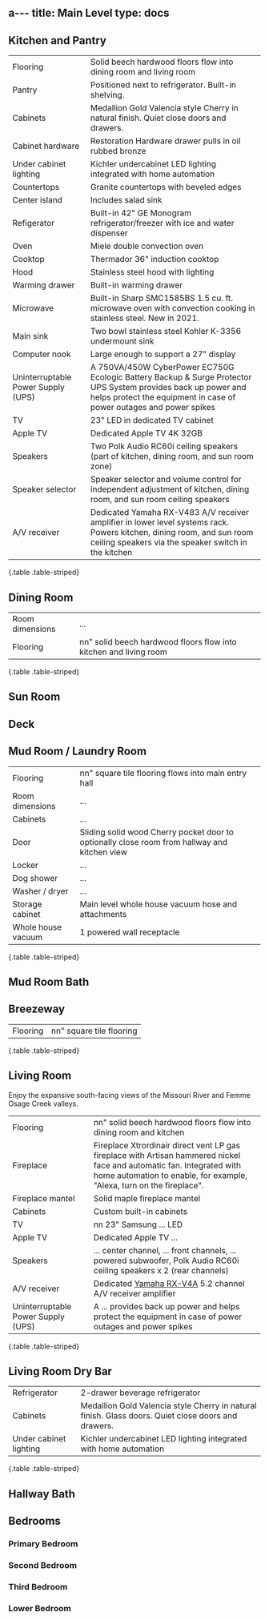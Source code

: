 a---
title: Main Level
type: docs
---

## Kitchen and Pantry

| | |
|-|-|
|Flooring|Solid beech hardwood floors flow into dining room and living room| 
|Pantry|Positioned next to refrigerator. Built-in shelving.|
|Cabinets|Medallion Gold Valencia style Cherry in natural finish. Quiet close doors and drawers.|
|Cabinet hardware|Restoration Hardware drawer pulls in oil rubbed bronze|
|Under cabinet lighting|Kichler undercabinet LED lighting integrated with home automation|
|Countertops|Granite countertops with beveled edges|
|Center island|Includes salad sink|
|Refigerator|Built-in 42" GE Monogram refrigerator/freezer with ice and water dispenser|
|Oven|Miele double convection oven|
|Cooktop|Thermador 36" induction cooktop|
|Hood|Stainless steel hood with lighting|
|Warming drawer|Built-in warming drawer|
|Microwave|Built-in Sharp SMC1585BS 1.5 cu. ft. microwave oven with convection cooking in stainless steel. New in 2021.|
|Main sink|Two bowl stainless steel Kohler K-3356 undermount sink|
|Computer nook|Large enough to support a 27" display|
|Uninterruptable Power Supply (UPS)|A 750VA/450W CyberPower EC750G Ecologic Battery Backup & Surge Protector UPS System provides back up power and helps protect the equipment in case of power outages and power spikes|
|TV|23" LED in dedicated TV cabinet|
|Apple TV|Dedicated Apple TV 4K 32GB|
|Speakers|Two Polk Audio RC60i ceiling speakers (part of kitchen, dining room, and sun room zone)|
|Speaker selector|Speaker selector and volume control for independent adjustment of kitchen, dining room, and sun room ceiling speakers|
|A/V receiver|Dedicated Yamaha RX-V483 A/V receiver amplifier in lower level systems rack. Powers kitchen, dining room, and sun room ceiling speakers via the speaker switch in the kitchen|
{.table .table-striped}

## Dining Room

| | |
|-|-|
|Room dimensions|...|
|Flooring|nn" solid beech hardwood floors flow into kitchen and living room| 
{.table .table-striped}

## Sun Room

## Deck

## Mud Room / Laundry Room

| | |
|-|-|
|Flooring|nn" square tile flooring flows into main entry hall|
|Room dimensions|...|
|Cabinets|...|
|Door|Sliding solid wood Cherry pocket door to optionally close room from hallway and kitchen view|
|Locker|...|
|Dog shower|...|
|Washer / dryer|...|
|Storage cabinet|Main level whole house vacuum hose and attachments|
|Whole house vacuum|1 powered wall receptacle|
{.table .table-striped}

## Mud Room Bath

## Breezeway

| | |
|-|-|
|Flooring|nn" square tile flooring|
{.table .table-striped}

## Living Room

Enjoy the expansive south-facing views of the Missouri River and Femme Osage Creek valleys.

| | |
|-|-|
|Flooring|nn" solid beech hardwood floors flow into dining room and kitchen| 
|Fireplace|Fireplace Xtrordinair direct vent LP gas fireplace with Artisan hammered nickel face and automatic fan. Integrated with home automation to enable, for example, "Alexa, turn on the fireplace".| 
|Fireplace mantel|Solid maple fireplace mantel|
|Cabinets|Custom built-in cabinets|
|TV|nn 23" Samsung ... LED|
|Apple TV|Dedicated Apple TV ...|
|Speakers|... center channel, ... front channels, ... powered subwoofer, Polk Audio RC60i ceiling speakers x 2 (rear channels) |
|A/V receiver|Dedicated [Yamaha RX-V4A](https://usa.yamaha.com/products/audio_visual/av_receivers_amps/rx-v4a/index.html) 5.2 channel A/V receiver amplifier|
|Uninterruptable Power Supply (UPS)|A ... provides back up power and helps protect the equipment in case of power outages and power spikes|
{.table .table-striped}

## Living Room Dry Bar

| | |
|-|-|
|Refrigerator|2-drawer beverage refrigerator|
|Cabinets|Medallion Gold Valencia style Cherry in natural finish. Glass doors. Quiet close doors and drawers.|
|Under cabinet lighting|Kichler undercabinet LED lighting integrated with home automation|
{.table .table-striped}

## Hallway Bath

## Bedrooms

### Primary Bedroom

### Second Bedroom

### Third Bedroom

### Lower Bedroom
